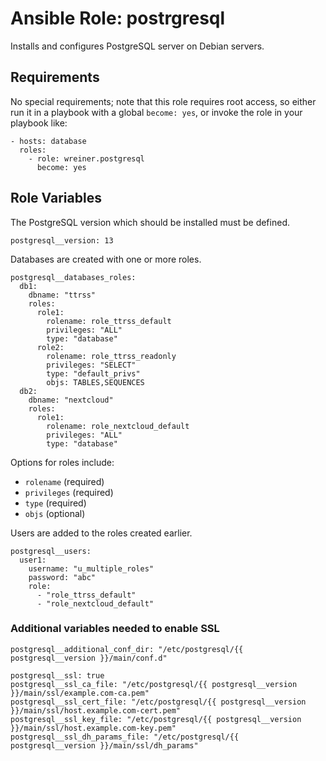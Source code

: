 # Ansible Role: postrgresql

Installs and configures PostgreSQL server on Debian servers.

## Requirements

No special requirements; note that this role requires root access, so either run it in a playbook with a global `become: yes`, or invoke the role in your playbook like:

    - hosts: database
      roles:
        - role: wreiner.postgresql
          become: yes

## Role Variables

The PostgreSQL version which should be installed must be defined.

```
postgresql__version: 13
```

Databases are created with one or more roles.

```
postgresql__databases_roles:
  db1:
    dbname: "ttrss"
    roles:
      role1:
        rolename: role_ttrss_default
        privileges: "ALL"
        type: "database"
      role2:
        rolename: role_ttrss_readonly
        privileges: "SELECT"
        type: "default_privs"
        objs: TABLES,SEQUENCES
  db2:
    dbname: "nextcloud"
    roles:
      role1:
        rolename: role_nextcloud_default
        privileges: "ALL"
        type: "database"
```

Options for roles include:

- `rolename` (required)
- `privileges` (required)
- `type` (required)
- `objs` (optional)

Users are added to the roles created earlier.

```
postgresql__users:
  user1:
    username: "u_multiple_roles"
    password: "abc"
    role:
      - "role_ttrss_default"
      - "role_nextcloud_default"
```

### Additional variables needed to enable SSL

```
postgresql__additional_conf_dir: "/etc/postgresql/{{ postgresql__version }}/main/conf.d"

postgresql__ssl: true
postgresql__ssl_ca_file: "/etc/postgresql/{{ postgresql__version }}/main/ssl/example.com-ca.pem"
postgresql__ssl_cert_file: "/etc/postgresql/{{ postgresql__version }}/main/ssl/host.example.com-cert.pem"
postgresql__ssl_key_file: "/etc/postgresql/{{ postgresql__version }}/main/ssl/host.example.com-key.pem"
postgresql__ssl_dh_params_file: "/etc/postgresql/{{ postgresql__version }}/main/ssl/dh_params"
```
